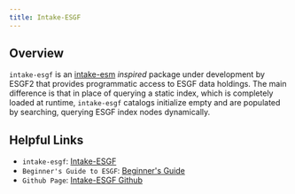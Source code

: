 ```yaml
---
title: Intake-ESGF
---
```


## Overview

`intake-esgf` is an [intake-esm](https://github.com/intake/intake-esm) _inspired_ package under development by ESGF2 that provides programmatic access to ESGF data holdings. The main difference is that in place of querying a static index, which is completely loaded at runtime, `intake-esgf` catalogs initialize empty and are populated by searching, querying ESGF index nodes dynamically.

## Helpful Links

- `intake-esgf`: [Intake-ESGF](https://intake-esgf.readthedocs.io/en/latest/index.html)
- `Beginner's Guide to ESGF`: [Beginner's Guide](https://intake-esgf.readthedocs.io/en/latest/beginner.html)
- `Github Page`: [Intake-ESGF Github](https://github.com/esgf2-us/intake-esgf)
